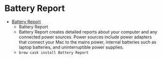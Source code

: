 # Battery Report
- [Battery Report](https://www.dssw.co.uk/batteryreport/)
  -  Battery Report
  - Battery Report creates detailed reports about your computer and any connected power sources. Power sources include power adapters that connect your Mac to the mains power, internal batteries such as laptop batteries, and uninterruptible power supplies.
  - `brew cask install Battery Report`

